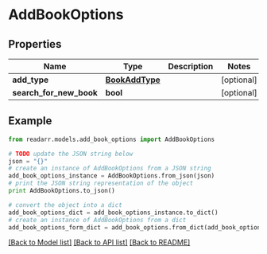 # AddBookOptions


## Properties
Name | Type | Description | Notes
------------ | ------------- | ------------- | -------------
**add_type** | [**BookAddType**](BookAddType.md) |  | [optional] 
**search_for_new_book** | **bool** |  | [optional] 

## Example

```python
from readarr.models.add_book_options import AddBookOptions

# TODO update the JSON string below
json = "{}"
# create an instance of AddBookOptions from a JSON string
add_book_options_instance = AddBookOptions.from_json(json)
# print the JSON string representation of the object
print AddBookOptions.to_json()

# convert the object into a dict
add_book_options_dict = add_book_options_instance.to_dict()
# create an instance of AddBookOptions from a dict
add_book_options_form_dict = add_book_options.from_dict(add_book_options_dict)
```
[[Back to Model list]](../README.md#documentation-for-models) [[Back to API list]](../README.md#documentation-for-api-endpoints) [[Back to README]](../README.md)


